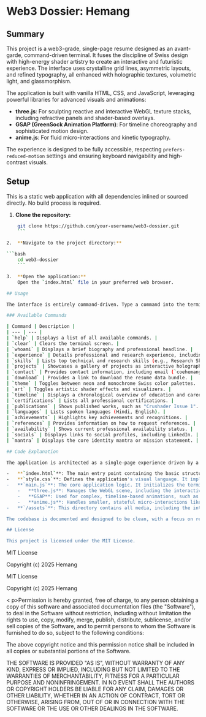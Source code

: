 # Web3 Dossier: Hemang

## Summary

This project is a web3-grade, single-page resume designed as an avant-garde, command-driven terminal. It fuses the discipline of Swiss design with high-energy shader artistry to create an interactive and futuristic experience. The interface uses crystalline grid lines, asymmetric layouts, and refined typography, all enhanced with holographic textures, volumetric light, and glassmorphism.

The application is built with vanilla HTML, CSS, and JavaScript, leveraging powerful libraries for advanced visuals and animations:
-   **three.js**: For sculpting reactive and interactive WebGL texture stacks, including refractive panels and shader-based overlays.
-   **GSAP (GreenSock Animation Platform)**: For timeline choreography and sophisticated motion design.
-   **anime.js**: For fluid micro-interactions and kinetic typography.

The experience is designed to be fully accessible, respecting `prefers-reduced-motion` settings and ensuring keyboard navigability and high-contrast visuals.

## Setup

This is a static web application with all dependencies inlined or sourced directly. No build process is required.

1.  **Clone the repository:**
    
```bash
    git clone https://github.com/your-username/web3-dossier.git
    ```

2.  **Navigate to the project directory:**
    
```bash
    cd web3-dossier
    ```

3.  **Open the application:**
    Open the `index.html` file in your preferred web browser.

## Usage

The interface is entirely command-driven. Type a command into the terminal and press Enter to execute it.

### Available Commands

| Command | Description |
| --- | --- |
| `help` | Displays a list of all available commands. |
| `clear` | Clears the terminal screen. |
| `whoami` | Displays a brief biography and professional headline. |
| `experience` | Details professional and research experience, including work at DRDO. |
| `skills` | Lists top technical and research skills (e.g., Research Skills, GaN). |
| `projects` | Showcases a gallery of projects as interactive holographic cards. |
| `contact` | Provides contact information, including email (`coehemang@gmail.com`). |
| `download` | Provides a link to download the resume data bundle. |
| `theme` | Toggles between neon and monochrome Swiss color palettes. |
| `art` | Toggles artistic shader effects and visualizers. |
| `timeline` | Displays a chronological overview of education and career milestones. |
| `certifications` | Lists all professional certifications. |
| `publications` | Shows published works, such as "Crushader Issue 1". |
| `languages` | Lists spoken languages (Hindi, English). |
| `achievements` | Highlights key achievements and recognitions. |
| `references` | Provides information on how to request references. |
| `availability` | Shows current professional availability status. |
| `socials` | Displays links to social profiles, including LinkedIn. |
| `mantra` | Displays the core identity mantra or mission statement. |

## Code Explanation

The application is architected as a single-page experience driven by a central JavaScript module that handles command parsing, state management, and DOM manipulation.

-   **`index.html`**: The main entry point containing the basic structure, terminal interface, and the WebGL canvas. It also includes links to Google Fonts and script tags for all dependencies.
-   **`style.css`**: Defines the application's visual language. It implements the Swiss grid system for layout, typography, and spacing while incorporating Web3 aesthetics like neon glows, glassmorphism, and emissive grids. It also includes fallback styles for when WebGL is unavailable and accessibility features like high-contrast themes.
-   **`main.js`**: The core application logic. It initializes the terminal, registers command handlers, and manages the output stream. It integrates the following libraries to create the dynamic experience:
    -   **three.js**: Manages the WebGL scene, including the interactive portrait, shader-driven backgrounds, and particle effects that respond to user input and audio cues.
    -   **GSAP**: Used for complex, timeline-based animations, such as the choreographed sequences for command outputs and cinematic transitions.
    -   **anime.js**: Handles smaller, stateful micro-interactions like button pulses, loading indicators, and kinetic typography highlights.
-   **`/assets`**: This directory contains all media, including the interactive profile photo, terminal sound effects, and fonts.

The codebase is documented and designed to be clean, with a focus on respecting accessibility standards like `prefers-reduced-motion`.

## License

This project is licensed under the MIT License.


```
MIT License

Copyright (c) 2025 Hemang

MIT
 License

Copyright (c) 2025 Hemang

<
p>Permission is hereby granted, free of charge, to any person obtaining a copy
of this software and associated documentation files (the "Software"), to deal
in the Software without restriction, including without limitation the rights
to use, copy, modify, merge, publish, distribute, sublicense, and/or sell
copies of the Software, and to permit persons to whom the Software is
furnished to do so, subject to the following conditions:</p>

<p>The above copyright notice and this permission notice shall be included in all
copies or substantial portions of the Software.</p>

<p>THE SOFTWARE IS PROVIDED "AS IS", WITHOUT WARRANTY OF ANY KIND, EXPRESS OR
IMPLIED, INCLUDING BUT NOT LIMITED TO THE WARRANTIES OF MERCHANTABILITY,
FITNESS FOR A PARTICULAR PURPOSE AND NONINFRINGEMENT. IN NO EVENT SHALL THE
AUTHORS OR COPYRIGHT HOLDERS BE LIABLE FOR ANY CLAIM, DAMAGES OR OTHER
LIABILITY, WHETHER IN AN ACTION OF CONTRACT, TORT OR OTHERWISE, ARISING FROM,
OUT OF OR IN CONNECTION WITH THE SOFTWARE OR THE USE OR OTHER DEALINGS IN THE
SOFTWARE.</p>

```

```